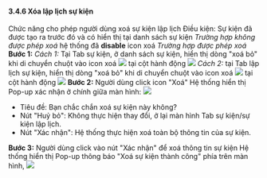 #### 3.4.6 Xóa lập lịch sự kiện
Chức năng cho phép người dùng xoá sự kiện lập lịch
Điều kiện: Sự kiện đã được tạo ra trước đó và có hiển thị tại danh sách sự kiện
 *Trường hợp không được phép xoá* hệ thống đã **disable** icon xoá
 *Trường hợp được phép xoá*
 **Bước 1:** 
*Cách 1:* Tại Tab sự kiện, ở danh sách sự kiện, hiển thị dòng "xoá bỏ" khi di chuyển chuột vào icon xoá ![](/images\Icon_delete.png) tại cột hành động ![](/images\Action_delete_Event_schedule.png)
 *Cách 2:* tại Tab lập lịch sự kiện, hiển thị dòng "xoá bỏ" khi di chuyển chuột vào icon xoá ![](/images\icon_delete.png) tại cột hành động ![](/images\Action_delete_schedule_list.png)
 **Bước 2:** Người dùng click icon "Xoá" 
Hệ thống hiển thị Pop-up xác nhận ở chính giữa màn hình:
 ![](/images\Popup_Delete_Event_OneTime.png)

 * Tiêu đề: Bạn chắc chắn xoá sự kiện này không?
 * Nút "Huỷ bỏ": Không thực hiện thay đổi, ở lại màn hình Tab sự kiện/sự kiện lập lịch.
 * Nút "Xác nhận": Hệ thống thực hiện xoá toàn bộ thông tin của sự kiện.

 **Bước 3:**  Người dùng click vào nút "Xác nhận" để xoá thông tin sự kiện
 Hệ thống hiển thị Pop-up thông báo "Xoá sự kiện thành công" phía trên màn hình, 
 ![](/images\Notice_success_delete_OneTime.png)

 

